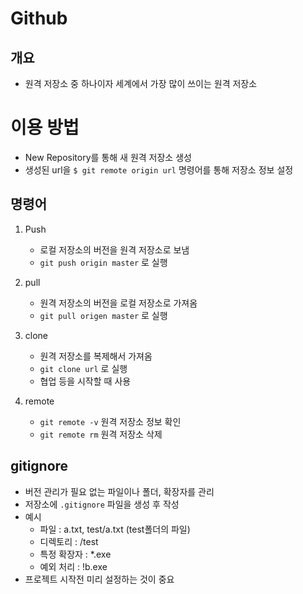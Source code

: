 # Github

## 개요
- 원격 저장소 중 하나이자 세계에서 가장 많이 쓰이는 원격 저장소

# 이용 방법

- New Repository를 통해 새 원격 저장소 생성
- 생성된 url을 `$ git remote origin url` 명령어를 통해 저장소 정보 설정

## 명령어

1. Push

    - 로컬 저장소의 버전을 원격 저장소로 보냄
    - `git push origin master` 로 실행

2. pull

    - 원격 저장소의 버전을 로컬 저장소로 가져옴
    - `git pull origen master` 로 실행

3. clone

   - 원격 저장소를 복제해서 가져옴
   - `git clone url` 로 실행
   - 협업 등을 시작할 때 사용

4. remote

   - `git remote -v` 원격 저장소 정보 확인
   - `git remote rm` 원격 저장소 삭제

## gitignore

- 버전 관리가 필요 없는 파일이나 폴더, 확장자를 관리
- 저장소에 `.gitignore` 파일을 생성 후 작성
- 예시
  - 파일 : a.txt, test/a.txt (test폴더의 파일)
  - 디렉토리 : /test
  - 특정 확장자 : *.exe
  - 예외 처리 : !b.exe
- 프로젝트 시작전 미리 설정하는 것이 중요